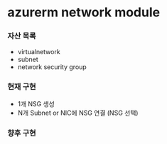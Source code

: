 # azurerm network module

### 자산 목록
- virtualnetwork
- subnet
- network security group

### 현재 구현
- 1개 NSG 생성
- N개 Subnet or NIC에 NSG 연결 (NSG 선택)

### 향후 구현